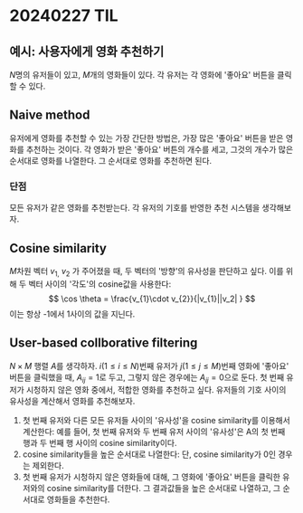 # 20240227 TIL
## 예시: 사용자에게 영화 추천하기
 $N$명의 유저들이 있고, $M$개의 영화들이 있다.  각 유저는 각 영화에 '좋아요' 버튼을 클릭할 수 있다.

## Naive method
유저에게 영화를 추천할 수 있는 가장 간단한 방법은, 가장 많은 '좋아요' 버튼을 받은 영화를 추천하는 것이다. 각 영화가 받은 '좋아요' 버튼의 개수를 세고, 그것의 개수가 많은 순서대로 영화를 나열한다. 그 순서대로 영화를 추천하면 된다.

### 단점
모든 유저가 같은 영화를 추천받는다. 각 유저의 기호를 반영한 추천 시스템을 생각해보자.

## Cosine similarity
$M$차원 벡터 $v_{1,} \ v_2$ 가 주어졌을 때, 두 벡터의 '방향'의 유사성을 판단하고 싶다. 이를 위해 두 벡터 사이의 '각도'의 cosine값을 사용한다:
$$ \cos \theta = \frac{v_{1}\cdot v_{2}}{|v_{1}||v_2| } $$
이는 항상 -1에서 1사이의 값을 지닌다. 

## User-based collborative filtering
$N \times M$ 행렬 $A$를 생각하자. $i(1 \leq i \leq N)$번째 유저가 $j(1 \leq j \leq M)$번째 영화에 '좋아요' 버튼을 클릭했을 때, $A_{ij} = 1$로 두고, 그렇지 않은 경우에는 $A_{ij} = 0$으로 둔다.
첫 번째 유저가 시청하지 않은 영화 중에서, 적합한 영화를 추천하고 싶다. 유저들의 기호 사이의 유사성을 계산해서 영화를 추천해보자.

1. 첫 번째 유저와 다른 모든 유저들 사이의 '유사성'을 cosine similarity를 이용해서 계산한다: 예를 들어, 첫 번째 유저와 두 번째 유저 사이의 '유사성'은 A의 첫 번째 행과 두 번째 행 사이의 cosine similarity이다.
2. cosine similarity들을 높은 순서대로 나열한다: 단, cosine similarity가 0인 경우는 제외한다.
3. 첫 번째 유저가 시청하지 않은 영화들에 대해, 그 영화에 '좋아요' 버튼을 클릭한 유저와의 cosine similarity를 더한다. 그 결과값들을 높은 순서대로 나열하고, 그 순서대로 영화들을 추천한다.
